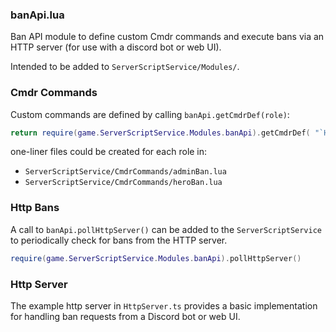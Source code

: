 ### banApi.lua
Ban API module to define custom Cmdr commands and execute bans via an HTTP server (for use with a discord bot or web UI).

Intended to be added to `ServerScriptService/Modules/`.

### Cmdr Commands
Custom commands are defined by calling `banApi.getCmdrDef(role)`:
```lua
return require(game.ServerScriptService.Modules.banApi).getCmdrDef( "`Hero` or `Admin`" )
```

one-liner files could be created for each role in:
- `ServerScriptService/CmdrCommands/adminBan.lua`
- `ServerScriptService/CmdrCommands/heroBan.lua`

### Http Bans
A call to `banApi.pollHttpServer()` can be added to the `ServerScriptService` to periodically check for bans from the HTTP server.
```lua
require(game.ServerScriptService.Modules.banApi).pollHttpServer()
```

### Http Server
The example http server in `HttpServer.ts` provides a basic implementation for handling ban requests from a Discord bot or web UI.
